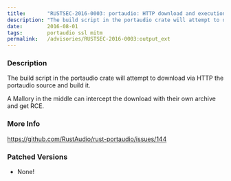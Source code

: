 ```yaml
---
title:       "RUSTSEC-2016-0003: portaudio: HTTP download and execution allows MitM RCE"
description: "The build script in the portaudio crate will attempt to download via HTTP the portaudio source and build it. A Mallory in the middle can intercept the download with their own archive and get RCE."
date:        2016-08-01
tags:        portaudio ssl mitm
permalink:   /advisories/RUSTSEC-2016-0003:output_ext
---
```


### Description

The build script in the portaudio crate will attempt to download via HTTP
the portaudio source and build it.

A Mallory in the middle can intercept the download with their own archive
and get RCE.

### More Info

<https://github.com/RustAudio/rust-portaudio/issues/144>

### Patched Versions

- None!


